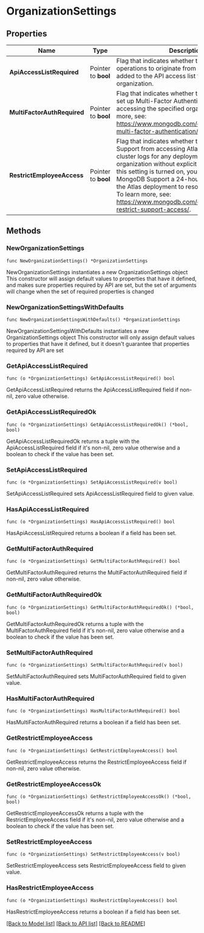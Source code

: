 # OrganizationSettings

## Properties

Name | Type | Description | Notes
------------ | ------------- | ------------- | -------------
**ApiAccessListRequired** | Pointer to **bool** | Flag that indicates whether to require API operations to originate from an IP Address added to the API access list for the specified organization. | [optional] 
**MultiFactorAuthRequired** | Pointer to **bool** | Flag that indicates whether to require users to set up Multi-Factor Authentication (MFA) before accessing the specified organization. To learn more, see: https://www.mongodb.com/docs/atlas/security-multi-factor-authentication/. | [optional] 
**RestrictEmployeeAccess** | Pointer to **bool** | Flag that indicates whether to block MongoDB Support from accessing Atlas infrastructure and cluster logs for any deployment in the specified organization without explicit permission. Once this setting is turned on, you can grant MongoDB Support a 24-hour bypass access to the Atlas deployment to resolve support issues. To learn more, see: https://www.mongodb.com/docs/atlas/security-restrict-support-access/. | [optional] 

## Methods

### NewOrganizationSettings

`func NewOrganizationSettings() *OrganizationSettings`

NewOrganizationSettings instantiates a new OrganizationSettings object
This constructor will assign default values to properties that have it defined,
and makes sure properties required by API are set, but the set of arguments
will change when the set of required properties is changed

### NewOrganizationSettingsWithDefaults

`func NewOrganizationSettingsWithDefaults() *OrganizationSettings`

NewOrganizationSettingsWithDefaults instantiates a new OrganizationSettings object
This constructor will only assign default values to properties that have it defined,
but it doesn't guarantee that properties required by API are set

### GetApiAccessListRequired

`func (o *OrganizationSettings) GetApiAccessListRequired() bool`

GetApiAccessListRequired returns the ApiAccessListRequired field if non-nil, zero value otherwise.

### GetApiAccessListRequiredOk

`func (o *OrganizationSettings) GetApiAccessListRequiredOk() (*bool, bool)`

GetApiAccessListRequiredOk returns a tuple with the ApiAccessListRequired field if it's non-nil, zero value otherwise
and a boolean to check if the value has been set.

### SetApiAccessListRequired

`func (o *OrganizationSettings) SetApiAccessListRequired(v bool)`

SetApiAccessListRequired sets ApiAccessListRequired field to given value.

### HasApiAccessListRequired

`func (o *OrganizationSettings) HasApiAccessListRequired() bool`

HasApiAccessListRequired returns a boolean if a field has been set.
### GetMultiFactorAuthRequired

`func (o *OrganizationSettings) GetMultiFactorAuthRequired() bool`

GetMultiFactorAuthRequired returns the MultiFactorAuthRequired field if non-nil, zero value otherwise.

### GetMultiFactorAuthRequiredOk

`func (o *OrganizationSettings) GetMultiFactorAuthRequiredOk() (*bool, bool)`

GetMultiFactorAuthRequiredOk returns a tuple with the MultiFactorAuthRequired field if it's non-nil, zero value otherwise
and a boolean to check if the value has been set.

### SetMultiFactorAuthRequired

`func (o *OrganizationSettings) SetMultiFactorAuthRequired(v bool)`

SetMultiFactorAuthRequired sets MultiFactorAuthRequired field to given value.

### HasMultiFactorAuthRequired

`func (o *OrganizationSettings) HasMultiFactorAuthRequired() bool`

HasMultiFactorAuthRequired returns a boolean if a field has been set.
### GetRestrictEmployeeAccess

`func (o *OrganizationSettings) GetRestrictEmployeeAccess() bool`

GetRestrictEmployeeAccess returns the RestrictEmployeeAccess field if non-nil, zero value otherwise.

### GetRestrictEmployeeAccessOk

`func (o *OrganizationSettings) GetRestrictEmployeeAccessOk() (*bool, bool)`

GetRestrictEmployeeAccessOk returns a tuple with the RestrictEmployeeAccess field if it's non-nil, zero value otherwise
and a boolean to check if the value has been set.

### SetRestrictEmployeeAccess

`func (o *OrganizationSettings) SetRestrictEmployeeAccess(v bool)`

SetRestrictEmployeeAccess sets RestrictEmployeeAccess field to given value.

### HasRestrictEmployeeAccess

`func (o *OrganizationSettings) HasRestrictEmployeeAccess() bool`

HasRestrictEmployeeAccess returns a boolean if a field has been set.

[[Back to Model list]](../README.md#documentation-for-models) [[Back to API list]](../README.md#documentation-for-api-endpoints) [[Back to README]](../README.md)


